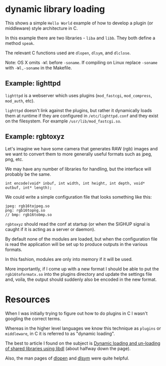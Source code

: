 dynamic library loading
====

This shows a simple `Hello World` example of how to develop a plugin (or middleware) style architecture in C.

In this example there are two libraries - `liba` and `libb`. They both define a method `speak`.

The relevant C functions used are `dlopen`, `dlsym`, and `dlclose`.

Note: OS X omits `-Wl` before `-soname`.
If compiling on Linux replace `-soname` with `-Wl,-soname` in the Makefile.

Example: lighttpd
----

`lighttpd` is a webserver which uses plugins (`mod_fastcgi`, `mod_compress`, `mod_auth`, etc).

`lighttpd` doesn't link against the plugins, but rather it dynamically loads them at runtime if they are configured in `/etc/lighttpd.conf` and they exist on the filesystem. For example `/usr/lib/mod_fastcgi.so`.

Example: rgbtoxyz
----

Let's imagine we have some camera that generates RAW (rgb) images and we want to convert them to more generally useful formats such as jpeg, png, etc.

We may have any number of libraries for handling, but the interface will probably be the same.

    int encode(void* inbuf, int width, int height, int depth, void* outbuf, int* length);

We could write a simple configuration file that looks something like this:

    jpeg: rgb16tojpeg.so
    png: rgb16topng.so
    // bmp: rgb16tobmp.so

`rgbtoxyz` should read the conf at startup (or when the SIGHUP signal is caught if it is acting as a server or daemon).

By default none of the modules are loaded, but when the configuration file is read the application will be set up to produce outputs in the various formats.

In this fashion, modules are only into memory if it will be used.

More importantly, if I come up with a new format I should be able to put the `rgb16toformatx.so` into the plugins directory and update the settings file and, voila, the output should suddenly also be encoded in the new format.

Resources
====

When I was initially trying to figure out how to do plugins in C I wasn't googling the correct terms.

Whereas in the higher level languages we know this technique as `plugins` or `middleware`, in C it is referred to as "dynamic loading".

The best to article I found on the subject is [Dynamic loading and un-loading of shared libraries using libdl](http://www.yolinux.com/TUTORIALS/LibraryArchives-StaticAndDynamic.html) (about halfway down the page).

Also, the man pages of [dlopen](http://pubs.opengroup.org/onlinepubs/009695399/functions/dlopen.html) and [dlsym](http://pubs.opengroup.org/onlinepubs/009695399/functions/dlsym.html) were quite helpful.

